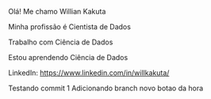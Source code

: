 Olá! Me chamo Willian Kakuta

Minha profissão é Cientista de Dados

Trabalho com Ciência de Dados

Estou aprendendo Ciência de Dados

LinkedIn: https://www.linkedin.com/in/willkakuta/

Testando commit 1
Adicionando branch novo botao da hora
